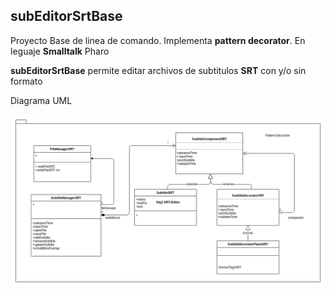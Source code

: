 ## subEditorSrtBase
Proyecto Base de linea de comando. Implementa **pattern decorator**. En leguaje **Smalltalk** Pharo

 **subEditorSrtBase** permite editar archivos de subtitulos **SRT** con y/o sin formato 



Diagrama UML

![Screenshot](SRT-Editor-UML.png)

